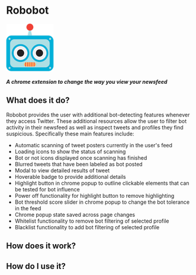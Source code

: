 # Robobot
![](/extension/icons/icon128.png)<br><br>
_**A chrome extension to change the way you view your newsfeed**_
## What does it do?
Robobot provides the user with additional bot-detecting features whenever they access Twitter. These additional resources allow the user to filter bot activity in their newsfeed as well as inspect tweets and profiles they find suspicious. Specifically these main features include:
* Automatic scanning of tweet posters currently in the user's feed
* Loading icons to show the status of scanning
* Bot or not icons displayed once scanning has finished
* Blurred tweets that have been labeled as bot posted
* Modal to view detailed results of tweet
* Hoverable badge to provide additional details
* Highlight button in chrome popup to outline clickable elements that can be tested for bot influence
* Power off functionality for highlight button to remove highlighting
* Bot threshold score slider in chrome popup to change the bot tolerance in the feed
* Chrome popup state saved across page changes
* Whitelist functionality to remove bot filtering of selected profile
* Blacklist functionality to add bot filtering of selected profile

## How does it work?
## How do I use it?
